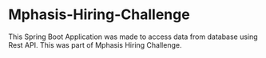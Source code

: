 # Mphasis-Hiring-Challenge
This Spring Boot Application was made to access data from database using Rest API. This was part of Mphasis Hiring Challenge.
